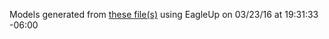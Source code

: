 Models generated from [these file(s)](https://raw.github.com/sparkfun/Lipo_Charger_Basic-microUSB/73710c1269a31963b9878e43a2877c6df5e5454a/Hardware/SparkFun_Lipo_Charger_Basic-microUSB.brd) using EagleUp on 03/23/16 at 19:31:33 -06:00
